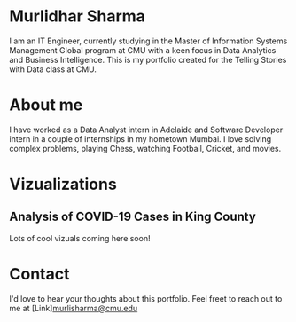 # Murlidhar Sharma
I am an IT Engineer, currently studying in the Master of Information Systems Management Global program at CMU with a keen focus in Data Analytics and Business Intelligence. This is my portfolio created for the Telling Stories with Data class at CMU.

# About me
I have worked as a Data Analyst intern in Adelaide and Software Developer intern in a couple of internships in my hometown Mumbai.
I love solving complex problems, playing Chess, watching Football, Cricket, and movies. 

# Vizualizations

## Analysis of COVID-19 Cases in King County
<div class="flourish-embed flourish-chart" data-src="visualisation/5255858"><script src="https://public.flourish.studio/resources/embed.js"></script></div>

Lots of cool vizuals coming here soon!


# Contact
I'd love to hear your thoughts about this portfolio. Feel freet to reach out to me at [Link]murlisharma@cmu.edu
